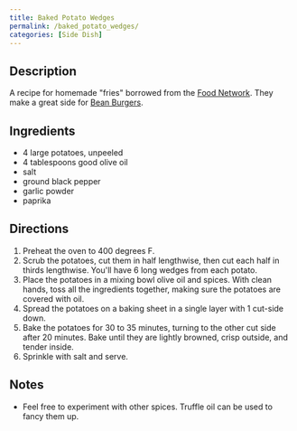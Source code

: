 ```yaml
---
title: Baked Potato Wedges
permalink: /baked_potato_wedges/
categories: [Side Dish]
---
```


Description
-----------

A recipe for homemade "fries" borrowed from the [Food Network](http://www.foodnetwork.com/recipes/ina-garten/baked-potato-wedges-recipe/index.html). They make a great side for [Bean Burgers](/Bean_Burgers "wikilink").

Ingredients
-----------

-   4 large potatoes, unpeeled
-   4 tablespoons good olive oil
-   salt
-   ground black pepper
-   garlic powder
-   paprika

Directions
----------

1.  Preheat the oven to 400 degrees F.
2.  Scrub the potatoes, cut them in half lengthwise, then cut each half in thirds lengthwise. You'll have 6 long wedges from each potato.
3.  Place the potatoes in a mixing bowl olive oil and spices. With clean hands, toss all the ingredients together, making sure the potatoes are covered with oil.
4.  Spread the potatoes on a baking sheet in a single layer with 1 cut-side down.
5.  Bake the potatoes for 30 to 35 minutes, turning to the other cut side after 20 minutes. Bake until they are lightly browned, crisp outside, and tender inside.
6.  Sprinkle with salt and serve.

Notes
-----

-   Feel free to experiment with other spices. Truffle oil can be used to fancy them up.

